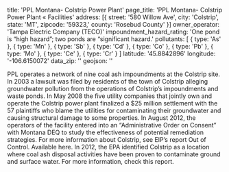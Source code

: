 title: 'PPL Montana- Colstrip Power Plant'
page_title: 'PPL Montana- Colstrip Power Plant « Facilities'
address: [{
  street: '580 Willow Ave',
  city: 'Colstrip',
  state: 'MT',
  zipcode: '59323,'
  county: 'Rosebud County'
}]
owner_operator: 'Tampa Electric Company (TECO)'
impoundment_hazard_rating: 'One pond is “high hazard”; two ponds are “significant hazard.'
pollutants: [
    {
      type: 'As'
    },
    {
      type: 'Mn'
    },
    {
      type: 'Sb'
    },
    {
      type: 'Cd'
    },
    {
      type: 'Co'
    },
    {
      type: 'Pb'
    },
    {
      type: 'Mo'
    },
    {
      type: 'Ce'
    },
    {
      type: 'Cr'
    }
]
latitude: '45.8842896'
longitude: '-106.6150072'
data_zip: ''
geojson: ''

PPL operates a network of nine coal ash impoundments at the Colstrip site. In 2003 a lawsuit was filed by residents of the town of Colstrip alleging groundwater pollution from the operations of Colstrip’s impoundments and waste ponds.  In May 2008 the five utility companies that jointly own and operate the Colstrip power plant finalized a $25 million settlement with the 57 plaintiffs who blame the utilities for contaminating their groundwater and causing structural damage to some properties. In August 2012, the operators of the facility entered into an “Administrative Order on Consent” with Montana DEQ to study the effectiveness of potential remediation strategies.  For more information about Colstrip, see EIP’s report Out of Control. Available here. In 2012, the EPA identified Colstrip as a location where coal ash disposal activities have been proven to contaminate ground and surface water. For more information, check this report.